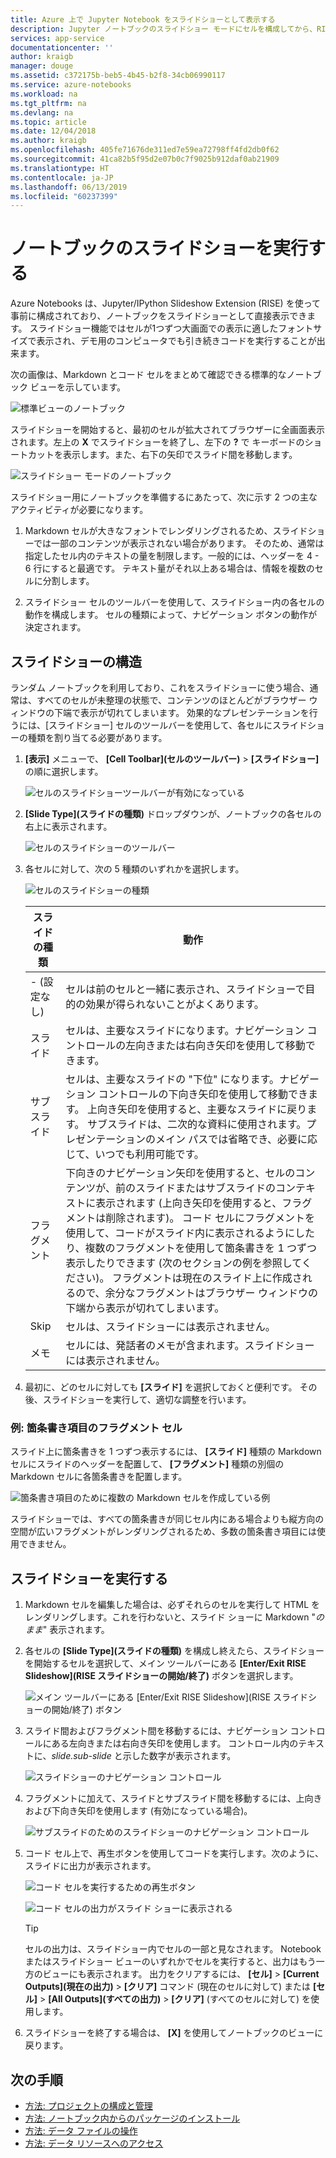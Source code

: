 ```yaml
---
title: Azure 上で Jupyter Notebook をスライドショーとして表示する
description: Jupyter ノートブックのスライドショー モードにセルを構成してから、RISE 拡張機能を使ってスライドショーを表示する方法。
services: app-service
documentationcenter: ''
author: kraigb
manager: douge
ms.assetid: c372175b-beb5-4b45-b2f8-34cb06990117
ms.service: azure-notebooks
ms.workload: na
ms.tgt_pltfrm: na
ms.devlang: na
ms.topic: article
ms.date: 12/04/2018
ms.author: kraigb
ms.openlocfilehash: 405fe71676de311ed7e59ea72798ff4fd2db0f62
ms.sourcegitcommit: 41ca82b5f95d2e07b0c7f9025b912daf0ab21909
ms.translationtype: HT
ms.contentlocale: ja-JP
ms.lasthandoff: 06/13/2019
ms.locfileid: "60237399"
---
```

# <a name="run-a-notebook-slideshow"></a>ノートブックのスライドショーを実行する

Azure Notebooks は、Jupyter/IPython Slideshow Extension (RISE) を使って事前に構成されており、ノートブックをスライドショーとして直接表示できます。 スライドショー機能ではセルが1つずつ大画面での表示に適したフォントサイズで表示され、デモ用のコンピュータでも引き続きコードを実行することが出来ます。

次の画像は、Markdown とコード セルをまとめて確認できる標準的なノートブック ビューを示しています。

![標準ビューのノートブック](media/slideshow/slideshow-notebook-view.png)

スライドショーを開始すると、最初のセルが拡大されてブラウザーに全画面表示されます。左上の **X** でスライドショーを終了し、左下の **?** で キーボードのショートカットを表示します。また、右下の矢印でスライド間を移動します。

![スライドショー モードのノートブック](media/slideshow/slideshow-slide-view.png)

スライドショー用にノートブックを準備するにあたって、次に示す 2 つの主なアクティビティが必要になります。

1. Markdown セルが大きなフォントでレンダリングされるため、スライドショーでは一部のコンテンツが表示されない場合があります。 そのため、通常は指定したセル内のテキストの量を制限します。一般的には、ヘッダーを 4 - 6 行にすると最適です。 テキスト量がそれ以上ある場合は、情報を複数のセルに分割します。

2. スライドショー セルのツールバーを使用して、スライドショー内の各セルの動作を構成します。 セルの種類によって、ナビゲーション ボタンの動作が決定されます。

## <a name="the-anatomy-of-a-slideshow"></a>スライドショーの構造

ランダム ノートブックを利用しており、これをスライドショーに使う場合、通常は、すべてのセルが未整理の状態で、コンテンツのほとんどがブラウザー ウィンドウの下端で表示が切れてしまいます。 効果的なプレゼンテーションを行うには、[スライドショー] セルのツールバーを使用して、各セルにスライドショーの種類を割り当てる必要があります。

1. **[表示]** メニューで、 **[Cell Toolbar]\(セルのツールバー\)**  >  **[スライドショー]** の順に選択します。

    ![セルのスライドショーツールバーが有効になっている](media/slideshow/slideshow-view-cell-toolbar.png)

1. **[Slide Type]\(スライドの種類\)** ドロップダウンが、ノートブックの各セルの右上に表示されます。

    ![セルのスライドショーのツールバー](media/slideshow/slideshow-cell-toolbar.png)

1. 各セルに対して、次の 5 種類のいずれかを選択します。

    ![セルのスライドショーの種類](media/slideshow/slideshow-cell-slide-types.png)

    | スライドの種類 | 動作 |
    | --- | --- |
    | - (設定なし) | セルは前のセルと一緒に表示され、スライドショーで目的の効果が得られないことがよくあります。 |
    | スライド | セルは、主要なスライドになります。ナビゲーション コントロールの左向きまたは右向き矢印を使用して移動できます。 |
    | サブスライド | セルは、主要なスライドの "下位" になります。ナビゲーション コントロールの下向き矢印を使用して移動できます。 上向き矢印を使用すると、主要なスライドに戻ります。 サブスライドは、二次的な資料に使用されます。プレゼンテーションのメイン パスでは省略でき、必要に応じて、いつでも利用可能です。 |
    | フラグメント | 下向きのナビゲーション矢印を使用すると、セルのコンテンツが、前のスライドまたはサブスライドのコンテキストに表示されます (上向き矢印を使用すると、フラグメントは削除されます)。 コード セルにフラグメントを使用して、コードがスライド内に表示されるようにしたり、複数のフラグメントを使用して箇条書きを 1 つずつ表示したりできます (次のセクションの例を参照してください)。 フラグメントは現在のスライド上に作成されるので、余分なフラグメントはブラウザー ウィンドウの下端から表示が切れてしまいます。 |
    | Skip | セルは、スライドショーには表示されません。 |
    | メモ | セルには、発話者のメモが含まれます。スライドショーには表示されません。 |

1. 最初に、どのセルに対しても **[スライド]** を選択しておくと便利です。 その後、スライドショーを実行して、適切な調整を行います。

### <a name="example-fragment-cells-for-bullet-items"></a>例: 箇条書き項目のフラグメント セル

スライド上に箇条書きを 1 つずつ表示するには、 **[スライド]** 種類の Markdown セルにスライドのヘッダーを配置して、 **[フラグメント]** 種類の別個の Markdown セルに各箇条書きを配置します。

![箇条書き項目のために複数の Markdown セルを作成している例](media/slideshow/slideshow-fragments.png)

スライドショーでは、すべての箇条書きが同じセル内にある場合よりも縦方向の空間が広いフラグメントがレンダリングされるため、多数の箇条書き項目には使用できません。

## <a name="run-the-slideshow"></a>スライドショーを実行する

1. Markdown セルを編集した場合は、必ずそれらのセルを実行して HTML をレンダリングします。これを行わないと、スライド ショーに Markdown "*のまま*" 表示されます。

1. 各セルの **[Slide Type]\(スライドの種類\)** を構成し終えたら、スライドショーを開始するセルを選択して、メイン ツールバーにある **[Enter/Exit RISE Slideshow]\(RISE スライドショーの開始/終了\)** ボタンを選択します。

    ![メイン ツールバーにある [Enter/Exit RISE Slideshow]\(RISE スライドショーの開始/終了\) ボタン](media/slideshow/slideshow-start.png)

1. スライド間およびフラグメント間を移動するには、ナビゲーション コントロールにある左向きまたは右向き矢印を使用します。 コントロール内のテキストに、*slide.sub-slide* と示した数字が表示されます。

    ![スライドショーのナビゲーション コントロール](media/slideshow/slideshow-navigation-control.png)

1. フラグメントに加えて、スライドとサブスライド間を移動するには、上向きおよび下向き矢印を使用します (有効になっている場合)。

    ![サブスライドのためのスライドショーのナビゲーション コントロール](media/slideshow/slideshow-navigation-control-subslide.png)

1. コード セル上で、再生ボタンを使用してコードを実行します。次のように、スライドに出力が表示されます。

    ![コード セルを実行するための再生ボタン](media/slideshow/slideshow-run-code-cell.png)

    ![コード セルの出力がスライド ショーに表示される](media/slideshow/slideshow-run-code-cell-output.png)

    > [!Tip]
    > セルの出力は、スライドショー内でセルの一部と見なされます。 Notebook またはスライドショー ビューのいずれかでセルを実行すると、出力はもう一方のビューにも表示されます。 出力をクリアするには、 **[セル]**  >  **[Current Outputs]\(現在の出力\)**  >  **[クリア]** コマンド (現在のセルに対して) または **[セル]**  >  **[All Outputs]\(すべての出力\)**  >  **[クリア]** (すべてのセルに対して) を使用します。

1. スライドショーを終了する場合は、 **[X]** を使用してノートブックのビューに戻ります。

## <a name="next-steps"></a>次の手順

- [方法: プロジェクトの構成と管理](configure-manage-azure-notebooks-projects.md)
- [方法: ノートブック内からのパッケージのインストール](install-packages-jupyter-notebook.md)
- [方法: データ ファイルの操作](work-with-project-data-files.md)
- [方法: データ リソースへのアクセス](access-data-resources-jupyter-notebooks.md)
